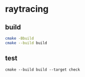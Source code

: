 # raytracing


## build
```sh
cmake -Bbuild
cmake --build build
```

## test 

```
cmake --build build --target check
```